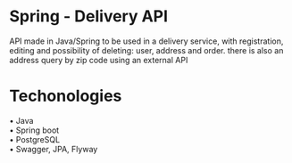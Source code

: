 # Spring - Delivery API
API made in Java/Spring to be used in a delivery service, with registration, editing and possibility of deleting: user, address and order. there is also an address query by zip code using an external API

# Techonologies
• Java<br>
• Spring boot<br>
• PostgreSQL<br>
• Swagger, JPA, Flyway
